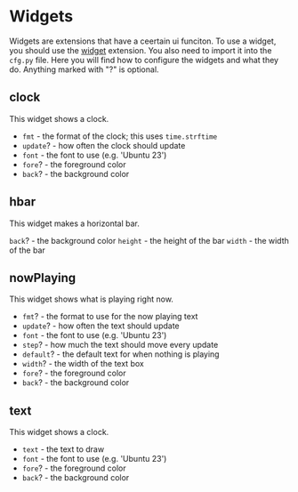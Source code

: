 # Widgets

Widgets are extensions that have a ceertain ui funciton. To use a widget, you should use the [widget](../readme.md#widget) extension. You also need to import it into the ``cfg.py`` file. Here you will find how to configure the widgets and what they do.
Anything marked with "?" is optional.

## clock

This widget shows a clock.

- ``fmt`` - the format of the clock; this uses ``time.strftime``
- ``update``? - how often the clock should update
- ``font`` - the font to use (e.g. 'Ubuntu 23')
- ``fore``? - the foreground color
- ``back``? - the background color

## hbar

This widget makes a horizontal bar.

``back``? - the background color
``height`` - the height of the bar
``width`` - the width of the bar

## nowPlaying

This widget shows what is playing right now.

- ``fmt``? - the format to use for the now playing text
- ``update``? - how often the text should update
- ``font`` - the font to use (e.g. 'Ubuntu 23')
- ``step``? - how much the text should move every update
- ``default``? - the default text for when nothing is playing
- ``width``? - the width of the text box
- ``fore``? - the foreground color
- ``back``? - the background color

## text

This widget shows a clock.

- ``text`` - the text to draw
- ``font`` - the font to use (e.g. 'Ubuntu 23')
- ``fore``? - the foreground color
- ``back``? - the background color
